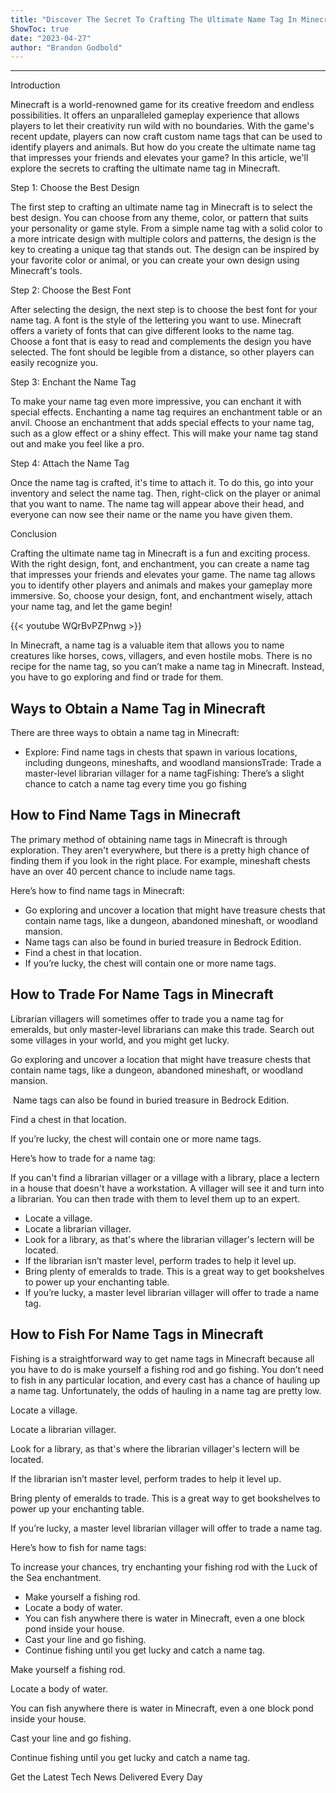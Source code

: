 ```yaml
---
title: "Discover The Secret To Crafting The Ultimate Name Tag In Minecraft – Impress Your Friends And Rule The Game Like A Pro!"
ShowToc: true 
date: "2023-04-27"
author: "Brandon Godbold"
---
```

*****
Introduction

Minecraft is a world-renowned game for its creative freedom and endless possibilities. It offers an unparalleled gameplay experience that allows players to let their creativity run wild with no boundaries. With the game's recent update, players can now craft custom name tags that can be used to identify players and animals. But how do you create the ultimate name tag that impresses your friends and elevates your game? In this article, we'll explore the secrets to crafting the ultimate name tag in Minecraft.

Step 1: Choose the Best Design

The first step to crafting an ultimate name tag in Minecraft is to select the best design. You can choose from any theme, color, or pattern that suits your personality or game style. From a simple name tag with a solid color to a more intricate design with multiple colors and patterns, the design is the key to creating a unique tag that stands out. The design can be inspired by your favorite color or animal, or you can create your own design using Minecraft's tools.

Step 2: Choose the Best Font

After selecting the design, the next step is to choose the best font for your name tag. A font is the style of the lettering you want to use. Minecraft offers a variety of fonts that can give different looks to the name tag. Choose a font that is easy to read and complements the design you have selected. The font should be legible from a distance, so other players can easily recognize you.

Step 3: Enchant the Name Tag

To make your name tag even more impressive, you can enchant it with special effects. Enchanting a name tag requires an enchantment table or an anvil. Choose an enchantment that adds special effects to your name tag, such as a glow effect or a shiny effect. This will make your name tag stand out and make you feel like a pro.

Step 4: Attach the Name Tag

Once the name tag is crafted, it's time to attach it. To do this, go into your inventory and select the name tag. Then, right-click on the player or animal that you want to name. The name tag will appear above their head, and everyone can now see their name or the name you have given them.

Conclusion

Crafting the ultimate name tag in Minecraft is a fun and exciting process. With the right design, font, and enchantment, you can create a name tag that impresses your friends and elevates your game. The name tag allows you to identify other players and animals and makes your gameplay more immersive. So, choose your design, font, and enchantment wisely, attach your name tag, and let the game begin!

{{< youtube WQrBvPZPnwg >}} 




In Minecraft, a name tag is a valuable item that allows you to name creatures like horses, cows, villagers, and even hostile mobs. There is no recipe for the name tag, so you can’t make a name tag in Minecraft. Instead, you have to go exploring and find or trade for them.

 
##   Ways to Obtain a Name Tag in Minecraft  
 

There are three ways to obtain a name tag in Minecraft: 

 
- Explore: Find name tags in chests that spawn in various locations, including dungeons, mineshafts, and woodland mansionsTrade: Trade a master-level librarian villager for a name tagFishing: There’s a slight chance to catch a name tag every time you go fishing

 
##   How to Find Name Tags in Minecraft  
 

The primary method of obtaining name tags in Minecraft is through exploration. They aren't everywhere, but there is a pretty high chance of finding them if you look in the right place. For example, mineshaft chests have an over 40 percent chance to include name tags.

 

Here’s how to find name tags in Minecraft:

 
- Go exploring and uncover a location that might have treasure chests that contain name tags, like a dungeon, abandoned mineshaft, or woodland mansion.
 - Name tags can also be found in buried treasure in Bedrock Edition.
 - Find a chest in that location.
 - If you’re lucky, the chest will contain one or more name tags.

 
##   How to Trade For Name Tags in Minecraft  
 

Librarian villagers will sometimes offer to trade you a name tag for emeralds, but only master-level librarians can make this trade. Search out some villages in your world, and you might get lucky.

 

Go exploring and uncover a location that might have treasure chests that contain name tags, like a dungeon, abandoned mineshaft, or woodland mansion.

 
 Name tags can also be found in buried treasure in Bedrock Edition.
 

Find a chest in that location.

 

If you’re lucky, the chest will contain one or more name tags.

 

Here’s how to trade for a name tag:

 
If you can't find a librarian villager or a village with a library, place a lectern in a house that doesn't have a workstation. A villager will see it and turn into a librarian. You can then trade with them to level them up to an expert.
 
- Locate a village.
 - Locate a librarian villager.
 - Look for a library, as that's where the librarian villager's lectern will be located.
 - If the librarian isn’t master level, perform trades to help it level up.
 - Bring plenty of emeralds to trade. This is a great way to get bookshelves to power up your enchanting table.
 - If you’re lucky, a master level librarian villager will offer to trade a name tag.

 
##   How to Fish For Name Tags in Minecraft  
 

Fishing is a straightforward way to get name tags in Minecraft because all you have to do is make yourself a fishing rod and go fishing. You don’t need to fish in any particular location, and every cast has a chance of hauling up a name tag. Unfortunately, the odds of hauling in a name tag are pretty low.

 

Locate a village.

 

Locate a librarian villager.

 
Look for a library, as that's where the librarian villager's lectern will be located.
 

If the librarian isn’t master level, perform trades to help it level up.

 
Bring plenty of emeralds to trade. This is a great way to get bookshelves to power up your enchanting table.
 

If you’re lucky, a master level librarian villager will offer to trade a name tag.

 

Here’s how to fish for name tags:

 
To increase your chances, try enchanting your fishing rod with the Luck of the Sea enchantment.
 
- Make yourself a fishing rod.
 - Locate a body of water.
 - You can fish anywhere there is water in Minecraft, even a one block pond inside your house.
 - Cast your line and go fishing.
 - Continue fishing until you get lucky and catch a name tag.

 

Make yourself a fishing rod.

 

Locate a body of water.

 
You can fish anywhere there is water in Minecraft, even a one block pond inside your house.
 

Cast your line and go fishing.

 

Continue fishing until you get lucky and catch a name tag.

 

Get the Latest Tech News Delivered Every Day




